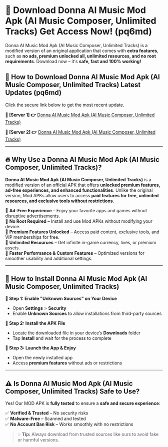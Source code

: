 # 🤖 Download Donna AI Music Mod Apk (AI Music Composer, Unlimited Tracks) Get Access Now! (pq6md)

Donna AI Music Mod Apk (AI Music Composer, Unlimited Tracks) is a modified version of an original application that comes with **extra features**, such as **no ads, premium unlocked all, unlimited resources, and no root requirements**. Download now – it's **safe, fast and 100% working!**

## **📱 How to Download Donna AI Music Mod Apk (AI Music Composer, Unlimited Tracks) Latest Updates (pq6md)**  
Click the secure link below to get the most recent update.  

 **📌 [Server 1] 👉** [Donna AI Music Mod Apk (AI Music Composer, Unlimited Tracks)](https://hapymods.com?title=Donna+AI+Music+Mod+Apk+(AI+Music+Composer,+Unlimited+Tracks))

 **📌 [Server 2] 👉** [Donna AI Music Mod Apk (AI Music Composer, Unlimited Tracks)](https://hapymods.com?title=Donna+AI+Music+Mod+Apk+(AI+Music+Composer,+Unlimited+Tracks))

---

## **🔥 Why Use a Donna AI Music Mod Apk (AI Music Composer, Unlimited Tracks)?**  

**Donna AI Music Mod Apk (AI Music Composer, Unlimited Tracks)** is a modified version of an official APK that offers **unlocked premium features, ad-free experiences, and enhanced functionalities**. Unlike the original version, Mod APKs allow users to access **paid features for free, unlimited resources, and exclusive tools without restrictions**.

🔽 **Ad-Free Experience** – Enjoy your favorite apps and games without disruptive advertisements.  
🔽 **No Root Required** – Install and use Mod APKs without modifying your device.  
🔽 **Premium Features Unlocked** – Access paid content, exclusive tools, and VIP memberships for free.  
🔽 **Unlimited Resources** – Get infinite in-game currency, lives, or premium assets.  
🔽 **Faster Performance & Custom Features** – Optimized versions for smoother usability and additional settings.  

---

## **🚀 How to Install Donna AI Music Mod Apk (AI Music Composer, Unlimited Tracks)**  

**🔹 Step 1:** **Enable "Unknown Sources" on Your Device**  
- Open **Settings** > **Security**  
- Enable **Unknown Sources** to allow installations from third-party sources  

**🔹 Step 2:** **Install the APK File**  
- Locate the downloaded file in your device’s **Downloads** folder  
- Tap **Install** and wait for the process to complete  

**🔹 Step 3:** **Launch the App & Enjoy**  
- Open the newly installed app  
- Access **premium features** without ads or restrictions  

---

## **⚠️ Is Donna AI Music Mod Apk (AI Music Composer, Unlimited Tracks) Safe to Use?**  

Yes! Our MOD APK is **fully tested** to ensure a **safe and secure experience**:

✅ **Verified & Trusted** – No security risks  
✅ **Malware-Free** – Scanned and tested  
✅ **No Account Ban Risk** – Works smoothly with no restrictions  

> 💡 **Tip:** Always download from trusted sources like ours to avoid fake or harmful versions.